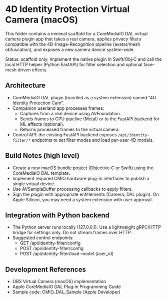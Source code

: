 # 4D Identity Protection Virtual Camera (macOS)

This folder contains a minimal scaffold for a CoreMediaIO DAL virtual camera plugin app that takes a real camera, applies privacy filters compatible with the 4D-Image-Recognition pipeline (avatar/mesh obfuscation), and exposes a new camera device system-wide.

Status: scaffold only. Implement the native plugin in Swift/Obj‑C and call the local HTTP helper (Python FastAPI) for filter selection and optional face-mesh driven effects.

## Architecture
- CoreMediaIO DAL plugin (bundled as a system extension) named "4D Identity Protection Cam".
- Companion userland app processes frames:
  - Captures from a real device using AVFoundation.
  - Sends frames to GPU pipeline (Metal) or to the FastAPI backend for ML effects (optional).
  - Returns processed frames to the virtual camera.
- Control API: the existing FastAPI backend exposes `/api/identity-filter/*` endpoints to set filter modes and load per-user 4D models.

## Build Notes (high level)
- Create a new macOS bundle project (Objective‑C or Swift) using the CoreMediaIO DAL template.
- Implement required CMIO hardware plug-in interfaces to publish a single virtual device.
- Use AVSampleBuffer processing callbacks to apply filters.
- Sign the plugin with appropriate entitlements (Camera, DAL plugin). On Apple Silicon, you may need a system extension with user approval.

## Integration with Python backend
- The Python server runs locally (127.0.0.1). Use a lightweight gRPC/HTTP bridge for settings only. Do not stream frames over HTTP.
- Suggested control endpoints:
  - GET /api/identity-filter/config
  - POST /api/identity-filter/config
  - POST /api/identity-filter/load-model (user_id)

## Development References
- OBS Virtual Camera (macOS) implementation
- Apple CoreMediaIO DAL Plug‑in Programming Guide
- Sample code: CMIO_DAL_Sample (Apple Developer)

